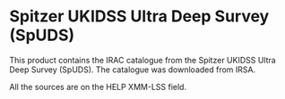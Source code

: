 Spitzer UKIDSS Ultra Deep Survey (SpUDS)
========================================

This product contains the IRAC catalogue from the Spitzer UKIDSS Ultra Deep
Survey (SpUDS). The catalogue was downloaded from IRSA.

All the sources are on the HELP XMM-LSS field.
